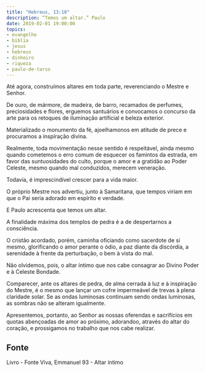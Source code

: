 ```yaml
---
title: "Hebreus, 13:10"
description: “Temos um altar.” Paulo
date: 2019-02-01 19:00:00
topics: 
- evangelho
- biblia
- jesus
- hebreus
- dinheiro
- riqueza
- paulo-de-tarso
---
```


Até agora, construímos altares em toda parte, reverenciando o Mestre e
Senhor.

De ouro, de mármore, de madeira, de barro, recamados de perfumes,
preciosidades e flores, erguemos santuários e convocamos o concurso da arte para os
retoques de iluminação artificial e beleza exterior.

Materializado o monumento da fé, ajoelhamo­nos em atitude de prece e
procuramos a inspiração divina.

Realmente, toda movimentação nesse sentido é respeitável, ainda mesmo
quando cometemos o erro comum de esquecer os famintos da estrada, em favor das
suntuosidades do culto, porque o amor e a gratidão ao Poder Celeste, mesmo quando
mal conduzidos, merecem veneração.

Todavia, é imprescindível crescer para a vida maior.

O próprio Mestre nos advertiu, junto à Samaritana, que tempos viriam em
que o Pai seria adorado em espírito e verdade.

E Paulo acrescenta que temos um altar.

A finalidade máxima dos templos de pedra é a de despertar­nos a
consciência.

O cristão acordado, porém, caminha oficiando como sacerdote de si
mesmo, glorificando o amor perante o ódio, a paz diante da discórdia, a serenidade à
frente da perturbação, o bem à vista do mal.

Não olvidemos, pois, o altar íntimo que nos cabe consagrar ao Divino
Poder e à Celeste Bondade.

Comparecer, ante os altares de pedra, de alma cerrada à luz e à inspiração
do Mestre, é o mesmo que lançar um cofre impermeável de trevas à plena claridade
solar. Se as ondas luminosas continuam sendo ondas luminosas, as sombras não se
alteram igualmente.

Apresentemos, portanto, ao Senhor as nossas oferendas e sacrifícios em
quotas abençoadas de amor ao próximo, adorando­o, através do altar do coração, e
prossigamos no trabalho que nos cabe realizar.


## Fonte
Livro - Fonte Viva, Emmanuel
93 - Altar íntimo
